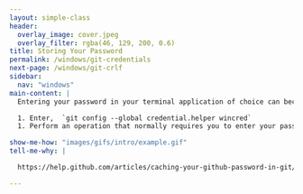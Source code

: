 ```yaml
---
layout: simple-class
header:
  overlay_image: cover.jpeg
  overlay_filter: rgba(46, 129, 200, 0.6)
title: Storing Your Password
permalink: /windows/git-credentials
next-page: /windows/git-crlf
sidebar:
  nav: "windows"
main-content: |
  Entering your password in your terminal application of choice can become _really_ frustrating, so why not save your password? Saving your password is really simple, even if you are on a Windows machine! To store your password, enter the following in your terminal application:

  1. Enter,  `git config --global credential.helper wincred`
  1. Perform an operation that normally requires you to enter your password, like `git push`, enter your password when prompted, and you shouldn't have to enter it agin.

show-me-how: "images/gifs/intro/example.gif"
tell-me-why: |

  https://help.github.com/articles/caching-your-github-password-in-git/#platform-windows

---
```

